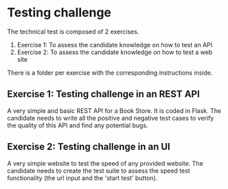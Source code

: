 # Testing challenge

The technical test is composed of 2 exercises.
  1. Exercise 1: To assess the candidate knowledge on how to test an API
  2. Exercise 2: To assess the candidate knowledge on how to test a web site

There is a folder per exercise with the corresponding instructions inside.


## Exercise 1: Testing challenge in an REST API

A very simple and basic REST API for a Book Store. It is coded in Flask. The candidate needs to write all the positive and negative test cases to verify the quality of this API and find any potential bugs.


## Exercise 2: Testing challenge in an UI

A very simple website to test the speed of any provided website. The candidate needs to create the test suite to assess the speed test functionality (the url input and the 'start test' button).
